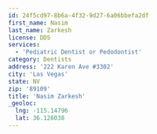 ```yaml
---
id: 24f5cd97-8b6a-4f32-9d27-6a06bbefa2df
first_name: Nasim
last_name: Zarkesh
license: DDS
services:
  - 'Pediatric Dentist or Pedodontist'
category: Dentists
address: '222 Karen Ave #3302'
city: 'Las Vegas'
state: NV
zip: '89109'
title: 'Nasim Zarkesh'
_geoloc:
  lng: -115.14796
  lat: 36.126038
---
```

